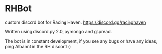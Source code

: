 # RHBot
custom discord bot for Racing Haven.
https://discord.gg/racinghaven

Written using discord.py 2.0, pymongo and gspread.

The bot is in constant development, if you see any bugs or have any ideas, ping Albannt in the RH discord :)
